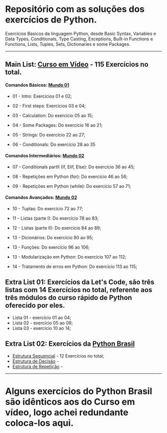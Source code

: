 # Repositório com as soluções dos exercícios de Python.


Exercícios Basicos da linguagem Python, desde Basic Syntax, Variables e Data Types, Conditionals, Type Casting, Exceptions, Built-in Functions e Functions, Lists, Tuples, Sets, Dictionaries e some Packages.

---

## Main List: [Curso em Vídeo](https://www.youtube.com/playlist?list=PLHz_AreHm4dm6wYOIW20Nyg12TAjmMGT-) - 115 Exercícios no total.


#### Comandos Básicos: [Mundo 01](https://www.youtube.com/playlist?list=PLHz_AreHm4dlKP6QQCekuIPky1CiwmdI6)


- 01 - Intro: Exercícios 01 e 02;
  
- 02 - First steps: Exercícios 03 e 04;

- 03 - Calculation: Do exercício 05 ao 15;

- 04 - Some Packages: Do exercício 16 ao 21;

- 05 - Strings: Do exercício 22 ao 27;

- 06 - Conditionals: Do exercício 28 ao 35

#### Comandos Intermediários: [Mundo 02](https://www.youtube.com/playlist?list=PLHz_AreHm4dk_nZHmxxf_J0WRAqy5Czye)

- 07 - Conditionals partII (If, Elif, Else): Do exercício 36 ao 45; 

- 08 - Repetições em Python (for): Do exercício 46 ao 56;

- 09 - Repetições em Python (while): Do exercício 57 ao 71;

#### Comandos Avançados: [Mundo 02](https://www.youtube.com/playlist?list=PLHz_AreHm4dksnH2jVTIVNviIMBVYyFnH)

- 10 - Tuplas: Do exercício 72 ao 77;

- 11 - Listas (parte I): Do exercício 78 ao 83;

- 12 - Listas (parte II): Do exercício 84 ao 89;

- 13 - Dicionários: Do exercício 90 ao 95;

- 13 - Funções: Do exercício 96 ao 106;

- 13 - Modularização em Python: Do exercício 107 ao 112;

- 14 - Tratamento de erros em Python: Do exercício 113 ao 115;


##

## Extra List 01: Exercícios da Let's Code, são três listas com 14 Exercícios no total, referente aos três módulos do curso rápido de Python oferecido por eles.

- Lista 01 - exercício 01 ao 04;
- Lista 02 - exercício 05 ao 09;
- Lista 03 - exercício 10 ao 14;

##

## Extra List 02: Exercícios da [Python Brasil](https://wiki.python.org.br/ListaDeExercicios)

- [Estrutura Sequencial](https://wiki.python.org.br/EstruturaSequencial) - 12 Exercícios no total; 
- [Estrutura de Decisão](https://wiki.python.org.br/EstruturaDeDecisao) - 
- [Estrutura de Repetição](https://wiki.python.org.br/EstruturaDeRepeticao) - 



---
# Alguns exercícios do Python Brasil são idênticos aos do Curso em vídeo, logo achei redundante coloca-los aqui.





